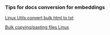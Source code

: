 ### Tips for docs conversion for embeddings

[Linux Utils convert bulk html to txt](html2txt.md)

[Bulk copying/pasting files Linux](panchoMan/linux/markdown/files-folders.md)

